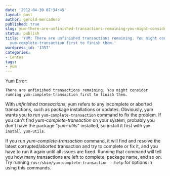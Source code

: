 ```yaml
---
date: '2012-04-30 07:34:45'
layout: post
author: gerold-mercadero
published: true
slug: yum-there-are-unfinished-transactions-remaining-you-might-consider-running-yum-complete-transaction-first-to-finish-them
status: publish
title: 'YUM: There are unfinished transactions remaining. You might consider running
  yum-complete-transaction first to finish them.'
wordpress_id: '1357'
categories:
- Centos
tags:
- yum
---
```


Yum Error:
```
There are unfinished transactions remaining. You might consider running yum-complete-transaction first to finish them.
```

With _unfinished transactions_, yum refers to any incomplete or aborted transactions, such as package installations or updates.  Obviously, yum wants you to run `yum-complete-transaction` command to fix the problem.  If you can't find _yum-complete-transaction_ on your system, probably you don't have the package "_yum-utils_" installed, so install it first with `yum install yum-utils`.

If you run _yum-complete-transaction_ command, it will find and resolve the latest corrupted/aborted transaction and try to complete or fix it, and you have to run it again until all issues are fixed.  Running that command will tell you how many transactions are left to complete, package name, and so on.  Try running `/usr/sbin/yum-complete-transaction --help` for options in using this commands.




